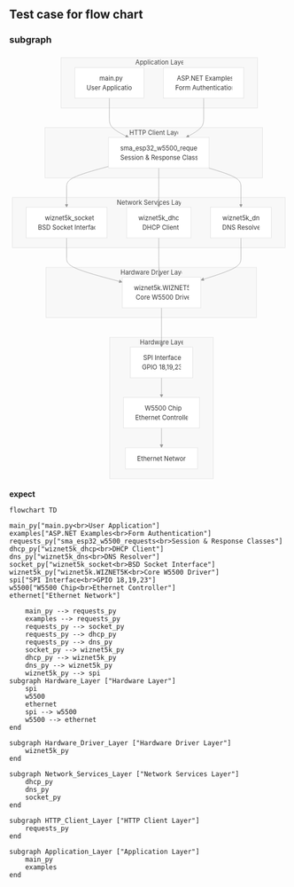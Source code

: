 ## Test case for flow chart

### subgraph

<svg aria-roledescription="flowchart-v2" role="graphics-document document" viewBox="0 0 711.4249877929688 1088" style="max-width: 711.4249877929688px;" class="flowchart" xmlns:xlink="http://www.w3.org/1999/xlink" xmlns="http://www.w3.org/2000/svg" width="100%" id="mermaid-t74rvolw1cq"><style>#mermaid-t74rvolw1cq{font-family:ui-sans-serif,-apple-system,system-ui,Segoe UI,Helvetica;font-size:16px;fill:#333;}@keyframes edge-animation-frame{from{stroke-dashoffset:0;}}@keyframes dash{to{stroke-dashoffset:0;}}#mermaid-t74rvolw1cq .edge-animation-slow{stroke-dasharray:9,5!important;stroke-dashoffset:900;animation:dash 50s linear infinite;stroke-linecap:round;}#mermaid-t74rvolw1cq .edge-animation-fast{stroke-dasharray:9,5!important;stroke-dashoffset:900;animation:dash 20s linear infinite;stroke-linecap:round;}#mermaid-t74rvolw1cq .error-icon{fill:#dddddd;}#mermaid-t74rvolw1cq .error-text{fill:#222222;stroke:#222222;}#mermaid-t74rvolw1cq .edge-thickness-normal{stroke-width:1px;}#mermaid-t74rvolw1cq .edge-thickness-thick{stroke-width:3.5px;}#mermaid-t74rvolw1cq .edge-pattern-solid{stroke-dasharray:0;}#mermaid-t74rvolw1cq .edge-thickness-invisible{stroke-width:0;fill:none;}#mermaid-t74rvolw1cq .edge-pattern-dashed{stroke-dasharray:3;}#mermaid-t74rvolw1cq .edge-pattern-dotted{stroke-dasharray:2;}#mermaid-t74rvolw1cq .marker{fill:#999;stroke:#999;}#mermaid-t74rvolw1cq .marker.cross{stroke:#999;}#mermaid-t74rvolw1cq svg{font-family:ui-sans-serif,-apple-system,system-ui,Segoe UI,Helvetica;font-size:16px;}#mermaid-t74rvolw1cq p{margin:0;}#mermaid-t74rvolw1cq .label{font-family:ui-sans-serif,-apple-system,system-ui,Segoe UI,Helvetica;color:#333;}#mermaid-t74rvolw1cq .cluster-label text{fill:#444;}#mermaid-t74rvolw1cq .cluster-label span{color:#444;}#mermaid-t74rvolw1cq .cluster-label span p{background-color:transparent;}#mermaid-t74rvolw1cq .label text,#mermaid-t74rvolw1cq span{fill:#333;color:#333;}#mermaid-t74rvolw1cq .node rect,#mermaid-t74rvolw1cq .node circle,#mermaid-t74rvolw1cq .node ellipse,#mermaid-t74rvolw1cq .node polygon,#mermaid-t74rvolw1cq .node path{fill:#ffffff;stroke:#dddddd;stroke-width:1px;}#mermaid-t74rvolw1cq .rough-node .label text,#mermaid-t74rvolw1cq .node .label text,#mermaid-t74rvolw1cq .image-shape .label,#mermaid-t74rvolw1cq .icon-shape .label{text-anchor:middle;}#mermaid-t74rvolw1cq .node .katex path{fill:#000;stroke:#000;stroke-width:1px;}#mermaid-t74rvolw1cq .rough-node .label,#mermaid-t74rvolw1cq .node .label,#mermaid-t74rvolw1cq .image-shape .label,#mermaid-t74rvolw1cq .icon-shape .label{text-align:center;}#mermaid-t74rvolw1cq .node.clickable{cursor:pointer;}#mermaid-t74rvolw1cq .root .anchor path{fill:#999!important;stroke-width:0;stroke:#999;}#mermaid-t74rvolw1cq .arrowheadPath{fill:#0b0b0b;}#mermaid-t74rvolw1cq .edgePath .path{stroke:#999;stroke-width:2.0px;}#mermaid-t74rvolw1cq .flowchart-link{stroke:#999;fill:none;}#mermaid-t74rvolw1cq .edgeLabel{background-color:#ffffff;text-align:center;}#mermaid-t74rvolw1cq .edgeLabel p{background-color:#ffffff;}#mermaid-t74rvolw1cq .edgeLabel rect{opacity:0.5;background-color:#ffffff;fill:#ffffff;}#mermaid-t74rvolw1cq .labelBkg{background-color:rgba(255, 255, 255, 0.5);}#mermaid-t74rvolw1cq .cluster rect{fill:#f8f8f8;stroke:#dddddd;stroke-width:1px;}#mermaid-t74rvolw1cq .cluster text{fill:#444;}#mermaid-t74rvolw1cq .cluster span{color:#444;}#mermaid-t74rvolw1cq div.mermaidTooltip{position:absolute;text-align:center;max-width:200px;padding:2px;font-family:ui-sans-serif,-apple-system,system-ui,Segoe UI,Helvetica;font-size:12px;background:#dddddd;border:1px solid hsl(0, 0%, 76.6666666667%);border-radius:2px;pointer-events:none;z-index:100;}#mermaid-t74rvolw1cq .flowchartTitleText{text-anchor:middle;font-size:18px;fill:#333;}#mermaid-t74rvolw1cq rect.text{fill:none;stroke-width:0;}#mermaid-t74rvolw1cq .icon-shape,#mermaid-t74rvolw1cq .image-shape{background-color:#ffffff;text-align:center;}#mermaid-t74rvolw1cq .icon-shape p,#mermaid-t74rvolw1cq .image-shape p{background-color:#ffffff;padding:2px;}#mermaid-t74rvolw1cq .icon-shape rect,#mermaid-t74rvolw1cq .image-shape rect{opacity:0.5;background-color:#ffffff;fill:#ffffff;}#mermaid-t74rvolw1cq :root{--mermaid-font-family:"trebuchet ms",verdana,arial,sans-serif;}</style><g><marker orient="auto" markerHeight="8" markerWidth="8" markerUnits="userSpaceOnUse" refY="5" refX="5" viewBox="0 0 10 10" class="marker flowchart-v2" id="mermaid-t74rvolw1cq_flowchart-v2-pointEnd"><path style="stroke-width: 1; stroke-dasharray: 1, 0;" class="arrowMarkerPath" d="M 0 0 L 10 5 L 0 10 z"></path></marker><marker orient="auto" markerHeight="8" markerWidth="8" markerUnits="userSpaceOnUse" refY="5" refX="4.5" viewBox="0 0 10 10" class="marker flowchart-v2" id="mermaid-t74rvolw1cq_flowchart-v2-pointStart"><path style="stroke-width: 1; stroke-dasharray: 1, 0;" class="arrowMarkerPath" d="M 0 5 L 10 10 L 10 0 z"></path></marker><marker orient="auto" markerHeight="11" markerWidth="11" markerUnits="userSpaceOnUse" refY="5" refX="11" viewBox="0 0 10 10" class="marker flowchart-v2" id="mermaid-t74rvolw1cq_flowchart-v2-circleEnd"><circle style="stroke-width: 1; stroke-dasharray: 1, 0;" class="arrowMarkerPath" r="5" cy="5" cx="5"></circle></marker><marker orient="auto" markerHeight="11" markerWidth="11" markerUnits="userSpaceOnUse" refY="5" refX="-1" viewBox="0 0 10 10" class="marker flowchart-v2" id="mermaid-t74rvolw1cq_flowchart-v2-circleStart"><circle style="stroke-width: 1; stroke-dasharray: 1, 0;" class="arrowMarkerPath" r="5" cy="5" cx="5"></circle></marker><marker orient="auto" markerHeight="11" markerWidth="11" markerUnits="userSpaceOnUse" refY="5.2" refX="12" viewBox="0 0 11 11" class="marker cross flowchart-v2" id="mermaid-t74rvolw1cq_flowchart-v2-crossEnd"><path style="stroke-width: 2; stroke-dasharray: 1, 0;" class="arrowMarkerPath" d="M 1,1 l 9,9 M 10,1 l -9,9"></path></marker><marker orient="auto" markerHeight="11" markerWidth="11" markerUnits="userSpaceOnUse" refY="5.2" refX="-1" viewBox="0 0 11 11" class="marker cross flowchart-v2" id="mermaid-t74rvolw1cq_flowchart-v2-crossStart"><path style="stroke-width: 2; stroke-dasharray: 1, 0;" class="arrowMarkerPath" d="M 1,1 l 9,9 M 10,1 l -9,9"></path></marker><g class="root"><g class="clusters"><g data-look="classic" id="subGraph4" class="cluster"><rect height="360" width="264.1125030517578" y="720" x="256.15625" style=""></rect><g transform="translate(333.28750228881836, 720)" class="cluster-label"><foreignObject height="24" width="109.8499984741211"><div style="display: table-cell; white-space: nowrap; line-height: 1.5; max-width: 200px; text-align: center;" xmlns="http://www.w3.org/1999/xhtml"><span class="nodeLabel"><p>Hardware Layer</p></span></div></foreignObject></g></g><g data-look="classic" id="subGraph3" class="cluster"><rect height="128" width="537.21875" y="542" x="93.3531265258789" style=""></rect><g transform="translate(283.71875, 542)" class="cluster-label"><foreignObject height="24" width="156.4875030517578"><div style="display: table-cell; white-space: nowrap; line-height: 1.5; max-width: 200px; text-align: center;" xmlns="http://www.w3.org/1999/xhtml"><span class="nodeLabel"><p>Hardware Driver Layer</p></span></div></foreignObject></g></g><g data-look="classic" id="subGraph2" class="cluster"><rect height="128" width="695.4250030517578" y="364" x="8" style=""></rect><g transform="translate(274.2937469482422, 364)" class="cluster-label"><foreignObject height="24" width="162.83750915527344"><div style="display: table-cell; white-space: nowrap; line-height: 1.5; max-width: 200px; text-align: center;" xmlns="http://www.w3.org/1999/xhtml"><span class="nodeLabel"><p>Network Services Layer</p></span></div></foreignObject></g></g><g data-look="classic" id="subGraph1" class="cluster"><rect height="128" width="555.3531265258789" y="186" x="90.66875076293945" style=""></rect><g transform="translate(306.33906173706055, 186)" class="cluster-label"><foreignObject height="24" width="124.01250457763672"><div style="display: table-cell; white-space: nowrap; line-height: 1.5; max-width: 200px; text-align: center;" xmlns="http://www.w3.org/1999/xhtml"><span class="nodeLabel"><p>HTTP Client Layer</p></span></div></foreignObject></g></g><g data-look="classic" id="subGraph0" class="cluster"><rect height="128" width="500.9875030517578" y="8" x="132.08124923706055" style=""></rect><g transform="translate(321.63750076293945, 8)" class="cluster-label"><foreignObject height="24" width="121.875"><div style="display: table-cell; white-space: nowrap; line-height: 1.5; max-width: 200px; text-align: center;" xmlns="http://www.w3.org/1999/xhtml"><span class="nodeLabel"><p>Application Layer</p></span></div></foreignObject></g></g></g><g class="edgePaths"><path marker-end="url(#mermaid-t74rvolw1cq_flowchart-v2-pointEnd)" style="" class="edge-thickness-normal edge-pattern-solid edge-thickness-normal edge-pattern-solid flowchart-link" id="L_main_py_requests_py_0" d="M255.2,111L255.2,115.167C255.2,119.333,255.2,127.667,255.2,136C255.2,144.333,255.2,152.667,255.2,161C255.2,169.333,255.2,177.667,262.812,185.698C270.423,193.73,285.646,201.459,293.258,205.324L300.869,209.189"></path><path marker-end="url(#mermaid-t74rvolw1cq_flowchart-v2-pointEnd)" style="" class="edge-thickness-normal edge-pattern-solid edge-thickness-normal edge-pattern-solid flowchart-link" id="L_examples_requests_py_0" d="M495.694,111L495.694,115.167C495.694,119.333,495.694,127.667,495.694,136C495.694,144.333,495.694,152.667,495.694,161C495.694,169.333,495.694,177.667,488.824,185.675C481.955,193.683,468.217,201.365,461.347,205.206L454.478,209.048"></path><path marker-end="url(#mermaid-t74rvolw1cq_flowchart-v2-pointEnd)" style="" class="edge-thickness-normal edge-pattern-solid edge-thickness-normal edge-pattern-solid flowchart-link" id="L_requests_py_socket_py_0" d="M252.938,284.924L235.134,289.77C217.331,294.616,181.725,304.308,163.922,313.321C146.119,322.333,146.119,330.667,146.119,339C146.119,347.333,146.119,355.667,146.119,363.333C146.119,371,146.119,378,146.119,381.5L146.119,385"></path><path marker-end="url(#mermaid-t74rvolw1cq_flowchart-v2-pointEnd)" style="" class="edge-thickness-normal edge-pattern-solid edge-thickness-normal edge-pattern-solid flowchart-link" id="L_requests_py_dhcp_py_0" d="M381.244,289L381.244,293.167C381.244,297.333,381.244,305.667,381.244,314C381.244,322.333,381.244,330.667,381.244,339C381.244,347.333,381.244,355.667,381.244,363.333C381.244,371,381.244,378,381.244,381.5L381.244,385"></path><path marker-end="url(#mermaid-t74rvolw1cq_flowchart-v2-pointEnd)" style="" class="edge-thickness-normal edge-pattern-solid edge-thickness-normal edge-pattern-solid flowchart-link" id="L_requests_py_dns_py_0" d="M508.965,289L522.61,293.167C536.256,297.333,563.547,305.667,577.192,314C590.838,322.333,590.838,330.667,590.838,339C590.838,347.333,590.838,355.667,590.838,363.333C590.838,371,590.838,378,590.838,381.5L590.838,385"></path><path marker-end="url(#mermaid-t74rvolw1cq_flowchart-v2-pointEnd)" style="" class="edge-thickness-normal edge-pattern-solid edge-thickness-normal edge-pattern-solid flowchart-link" id="L_socket_py_wiznet5k_py_0" d="M146.119,467L146.119,471.167C146.119,475.333,146.119,483.667,146.119,492C146.119,500.333,146.119,508.667,146.119,517C146.119,525.333,146.119,533.667,169.136,543.918C192.153,554.17,238.186,566.339,261.203,572.424L284.22,578.509"></path><path marker-end="url(#mermaid-t74rvolw1cq_flowchart-v2-pointEnd)" style="" class="edge-thickness-normal edge-pattern-solid edge-thickness-normal edge-pattern-solid flowchart-link" id="L_dhcp_py_wiznet5k_py_0" d="M381.244,467L381.244,471.167C381.244,475.333,381.244,483.667,381.244,492C381.244,500.333,381.244,508.667,381.244,517C381.244,525.333,381.244,533.667,381.625,541.337C382.007,549.008,382.77,556.016,383.151,559.52L383.533,563.024"></path><path marker-end="url(#mermaid-t74rvolw1cq_flowchart-v2-pointEnd)" style="" class="edge-thickness-normal edge-pattern-solid edge-thickness-normal edge-pattern-solid flowchart-link" id="L_dns_py_wiznet5k_py_0" d="M590.838,467L590.838,471.167C590.838,475.333,590.838,483.667,590.838,492C590.838,500.333,590.838,508.667,590.838,517C590.838,525.333,590.838,533.667,574.39,543.028C557.942,552.39,525.047,562.78,508.599,567.975L492.152,573.17"></path><path marker-end="url(#mermaid-t74rvolw1cq_flowchart-v2-pointEnd)" style="" class="edge-thickness-normal edge-pattern-solid edge-thickness-normal edge-pattern-solid flowchart-link" id="L_wiznet5k_py_spi_0" d="M388.213,645L388.213,649.167C388.213,653.333,388.213,661.667,388.213,670C388.213,678.333,388.213,686.667,388.213,695C388.213,703.333,388.213,711.667,388.213,719.333C388.213,727,388.213,734,388.213,737.5L388.213,741"></path><path marker-end="url(#mermaid-t74rvolw1cq_flowchart-v2-pointEnd)" style="" class="edge-thickness-normal edge-pattern-solid edge-thickness-normal edge-pattern-solid flowchart-link" id="L_spi_w5500_0" d="M388.213,823L388.213,827.167C388.213,831.333,388.213,839.667,388.213,847.333C388.213,855,388.213,862,388.213,865.5L388.213,869"></path><path marker-end="url(#mermaid-t74rvolw1cq_flowchart-v2-pointEnd)" style="" class="edge-thickness-normal edge-pattern-solid edge-thickness-normal edge-pattern-solid flowchart-link" id="L_w5500_ethernet_0" d="M388.213,951L388.213,955.167C388.213,959.333,388.213,967.667,388.213,975.333C388.213,983,388.213,990,388.213,993.5L388.213,997"></path></g><g class="edgeLabels"><g class="edgeLabel"><g transform="translate(0, 0)" class="label"><foreignObject height="0" width="0"><div style="display: table-cell; white-space: nowrap; line-height: 1.5; max-width: 200px; text-align: center;" class="labelBkg" xmlns="http://www.w3.org/1999/xhtml"><span class="edgeLabel"></span></div></foreignObject></g></g><g class="edgeLabel"><g transform="translate(0, 0)" class="label"><foreignObject height="0" width="0"><div style="display: table-cell; white-space: nowrap; line-height: 1.5; max-width: 200px; text-align: center;" class="labelBkg" xmlns="http://www.w3.org/1999/xhtml"><span class="edgeLabel"></span></div></foreignObject></g></g><g class="edgeLabel"><g transform="translate(0, 0)" class="label"><foreignObject height="0" width="0"><div style="display: table-cell; white-space: nowrap; line-height: 1.5; max-width: 200px; text-align: center;" class="labelBkg" xmlns="http://www.w3.org/1999/xhtml"><span class="edgeLabel"></span></div></foreignObject></g></g><g class="edgeLabel"><g transform="translate(0, 0)" class="label"><foreignObject height="0" width="0"><div style="display: table-cell; white-space: nowrap; line-height: 1.5; max-width: 200px; text-align: center;" class="labelBkg" xmlns="http://www.w3.org/1999/xhtml"><span class="edgeLabel"></span></div></foreignObject></g></g><g class="edgeLabel"><g transform="translate(0, 0)" class="label"><foreignObject height="0" width="0"><div style="display: table-cell; white-space: nowrap; line-height: 1.5; max-width: 200px; text-align: center;" class="labelBkg" xmlns="http://www.w3.org/1999/xhtml"><span class="edgeLabel"></span></div></foreignObject></g></g><g class="edgeLabel"><g transform="translate(0, 0)" class="label"><foreignObject height="0" width="0"><div style="display: table-cell; white-space: nowrap; line-height: 1.5; max-width: 200px; text-align: center;" class="labelBkg" xmlns="http://www.w3.org/1999/xhtml"><span class="edgeLabel"></span></div></foreignObject></g></g><g class="edgeLabel"><g transform="translate(0, 0)" class="label"><foreignObject height="0" width="0"><div style="display: table-cell; white-space: nowrap; line-height: 1.5; max-width: 200px; text-align: center;" class="labelBkg" xmlns="http://www.w3.org/1999/xhtml"><span class="edgeLabel"></span></div></foreignObject></g></g><g class="edgeLabel"><g transform="translate(0, 0)" class="label"><foreignObject height="0" width="0"><div style="display: table-cell; white-space: nowrap; line-height: 1.5; max-width: 200px; text-align: center;" class="labelBkg" xmlns="http://www.w3.org/1999/xhtml"><span class="edgeLabel"></span></div></foreignObject></g></g><g class="edgeLabel"><g transform="translate(0, 0)" class="label"><foreignObject height="0" width="0"><div style="display: table-cell; white-space: nowrap; line-height: 1.5; max-width: 200px; text-align: center;" class="labelBkg" xmlns="http://www.w3.org/1999/xhtml"><span class="edgeLabel"></span></div></foreignObject></g></g><g class="edgeLabel"><g transform="translate(0, 0)" class="label"><foreignObject height="0" width="0"><div style="display: table-cell; white-space: nowrap; line-height: 1.5; max-width: 200px; text-align: center;" class="labelBkg" xmlns="http://www.w3.org/1999/xhtml"><span class="edgeLabel"></span></div></foreignObject></g></g><g class="edgeLabel"><g transform="translate(0, 0)" class="label"><foreignObject height="0" width="0"><div style="display: table-cell; white-space: nowrap; line-height: 1.5; max-width: 200px; text-align: center;" class="labelBkg" xmlns="http://www.w3.org/1999/xhtml"><span class="edgeLabel"></span></div></foreignObject></g></g></g><g class="nodes"><g transform="translate(255.20000076293945, 72)" id="flowchart-main_py-0" class="node default"><rect height="78" width="176.2375030517578" y="-39" x="-88.1187515258789" style="" class="basic label-container"></rect><g transform="translate(-58.118751525878906, -24)" style="" class="label"><rect></rect><foreignObject height="48" width="116.23750305175781"><div style="display: table-cell; white-space: nowrap; line-height: 1.5; max-width: 200px; text-align: center;" xmlns="http://www.w3.org/1999/xhtml"><span class="nodeLabel"><p>main.py<br>User Application</p></span></div></foreignObject></g></g><g transform="translate(495.69375228881836, 72)" id="flowchart-examples-1" class="node default"><rect height="78" width="204.75" y="-39" x="-102.375" style="" class="basic label-container"></rect><g transform="translate(-72.375, -24)" style="" class="label"><rect></rect><foreignObject height="48" width="144.75"><div style="display: table-cell; white-space: nowrap; line-height: 1.5; max-width: 200px; text-align: center;" xmlns="http://www.w3.org/1999/xhtml"><span class="nodeLabel"><p>ASP.NET Examples<br>Form Authentication</p></span></div></foreignObject></g></g><g transform="translate(381.2437515258789, 250)" id="flowchart-requests_py-2" class="node default"><rect height="78" width="256.6125030517578" y="-39" x="-128.3062515258789" style="" class="basic label-container"></rect><g transform="translate(-98.3062515258789, -24)" style="" class="label"><rect></rect><foreignObject height="48" width="196.6125030517578"><div style="display: table-cell; white-space: nowrap; line-height: 1.5; max-width: 200px; text-align: center;" xmlns="http://www.w3.org/1999/xhtml"><span class="nodeLabel"><p>sma_esp32_w5500_requests<br>Session &amp; Response Classes</p></span></div></foreignObject></g></g><g transform="translate(381.2437515258789, 428)" id="flowchart-dhcp_py-3" class="node default"><rect height="78" width="164.01250457763672" y="-39" x="-82.00625228881836" style="" class="basic label-container"></rect><g transform="translate(-52.00625228881836, -24)" style="" class="label"><rect></rect><foreignObject height="48" width="104.01250457763672"><div style="display: table-cell; white-space: nowrap; line-height: 1.5; max-width: 200px; text-align: center;" xmlns="http://www.w3.org/1999/xhtml"><span class="nodeLabel"><p>wiznet5k_dhcp<br>DHCP Client</p></span></div></foreignObject></g></g><g transform="translate(590.8375015258789, 428)" id="flowchart-dns_py-4" class="node default"><rect height="78" width="155.1750030517578" y="-39" x="-77.5875015258789" style="" class="basic label-container"></rect><g transform="translate(-47.587501525878906, -24)" style="" class="label"><rect></rect><foreignObject height="48" width="95.17500305175781"><div style="display: table-cell; white-space: nowrap; line-height: 1.5; max-width: 200px; text-align: center;" xmlns="http://www.w3.org/1999/xhtml"><span class="nodeLabel"><p>wiznet5k_dns<br>DNS Resolver</p></span></div></foreignObject></g></g><g transform="translate(146.1187515258789, 428)" id="flowchart-socket_py-5" class="node default"><rect height="78" width="206.2375030517578" y="-39" x="-103.1187515258789" style="" class="basic label-container"></rect><g transform="translate(-73.1187515258789, -24)" style="" class="label"><rect></rect><foreignObject height="48" width="146.2375030517578"><div style="display: table-cell; white-space: nowrap; line-height: 1.5; max-width: 200px; text-align: center;" xmlns="http://www.w3.org/1999/xhtml"><span class="nodeLabel"><p>wiznet5k_socket<br>BSD Socket Interface</p></span></div></foreignObject></g></g><g transform="translate(388.2125015258789, 606)" id="flowchart-wiznet5k_py-6" class="node default"><rect height="78" width="200.25" y="-39" x="-100.125" style="" class="basic label-container"></rect><g transform="translate(-70.125, -24)" style="" class="label"><rect></rect><foreignObject height="48" width="140.25"><div style="display: table-cell; white-space: nowrap; line-height: 1.5; max-width: 200px; text-align: center;" xmlns="http://www.w3.org/1999/xhtml"><span class="nodeLabel"><p>wiznet5k.WIZNET5K<br>Core W5500 Driver</p></span></div></foreignObject></g></g><g transform="translate(388.2125015258789, 784)" id="flowchart-spi-7" class="node default"><rect height="78" width="159.3375015258789" y="-39" x="-79.66875076293945" style="" class="basic label-container"></rect><g transform="translate(-49.66875076293945, -24)" style="" class="label"><rect></rect><foreignObject height="48" width="99.3375015258789"><div style="display: table-cell; white-space: nowrap; line-height: 1.5; max-width: 200px; text-align: center;" xmlns="http://www.w3.org/1999/xhtml"><span class="nodeLabel"><p>SPI Interface<br>GPIO 18,19,23</p></span></div></foreignObject></g></g><g transform="translate(388.2125015258789, 912)" id="flowchart-w5500-8" class="node default"><rect height="78" width="194.1125030517578" y="-39" x="-97.0562515258789" style="" class="basic label-container"></rect><g transform="translate(-67.0562515258789, -24)" style="" class="label"><rect></rect><foreignObject height="48" width="134.1125030517578"><div style="display: table-cell; white-space: nowrap; line-height: 1.5; max-width: 200px; text-align: center;" xmlns="http://www.w3.org/1999/xhtml"><span class="nodeLabel"><p>W5500 Chip<br>Ethernet Controller</p></span></div></foreignObject></g></g><g transform="translate(388.2125015258789, 1028)" id="flowchart-ethernet-9" class="node default"><rect height="54" width="183.9375" y="-27" x="-91.96875" style="" class="basic label-container"></rect><g transform="translate(-61.96875, -12)" style="" class="label"><rect></rect><foreignObject height="24" width="123.9375"><div style="display: table-cell; white-space: nowrap; line-height: 1.5; max-width: 200px; text-align: center;" xmlns="http://www.w3.org/1999/xhtml"><span class="nodeLabel"><p>Ethernet Network</p></span></div></foreignObject></g></g></g></g></g></svg>

**expect**

```
flowchart TD

main_py["main.py<br>User Application"]
examples["ASP.NET Examples<br>Form Authentication"]
requests_py["sma_esp32_w5500_requests<br>Session & Response Classes"]
dhcp_py["wiznet5k_dhcp<br>DHCP Client"]
dns_py["wiznet5k_dns<br>DNS Resolver"]
socket_py["wiznet5k_socket<br>BSD Socket Interface"]
wiznet5k_py["wiznet5k.WIZNET5K<br>Core W5500 Driver"]
spi["SPI Interface<br>GPIO 18,19,23"]
w5500["W5500 Chip<br>Ethernet Controller"]
ethernet["Ethernet Network"]

    main_py --> requests_py
    examples --> requests_py
    requests_py --> socket_py
    requests_py --> dhcp_py
    requests_py --> dns_py
    socket_py --> wiznet5k_py
    dhcp_py --> wiznet5k_py
    dns_py --> wiznet5k_py
    wiznet5k_py --> spi
subgraph Hardware_Layer ["Hardware Layer"]
    spi
    w5500
    ethernet
    spi --> w5500
    w5500 --> ethernet
end

subgraph Hardware_Driver_Layer ["Hardware Driver Layer"]
    wiznet5k_py
end

subgraph Network_Services_Layer ["Network Services Layer"]
    dhcp_py
    dns_py
    socket_py
end

subgraph HTTP_Client_Layer ["HTTP Client Layer"]
    requests_py
end

subgraph Application_Layer ["Application Layer"]
    main_py
    examples
end
```
